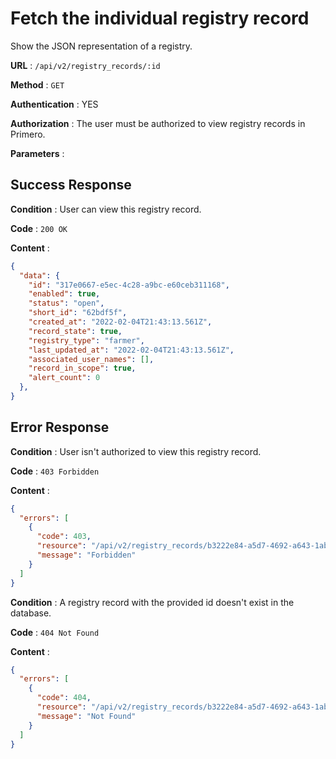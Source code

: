 # Fetch the individual registry record

Show the JSON representation of a registry. 

**URL** : `/api/v2/registry_records/:id`

**Method** : `GET`

**Authentication** : YES

**Authorization** : The user must be authorized to view registry records in Primero.

**Parameters** : 


## Success Response

**Condition** : User can view this registry record. 

**Code** : `200 OK`

**Content** :

```json
{
  "data": {
    "id": "317e0667-e5ec-4c28-a9bc-e60ceb311168",
    "enabled": true,
    "status": "open",
    "short_id": "62bdf5f",
    "created_at": "2022-02-04T21:43:13.561Z",
    "record_state": true,
    "registry_type": "farmer",
    "last_updated_at": "2022-02-04T21:43:13.561Z",
    "associated_user_names": [],
    "record_in_scope": true,
    "alert_count": 0
  },
}

```
## Error Response

**Condition** : User isn't authorized to view this registry record. 

**Code** : `403 Forbidden`

**Content** :

```json
{
  "errors": [
    {
      "code": 403,
      "resource": "/api/v2/registry_records/b3222e84-a5d7-4692-a643-1ab3d41f17d6",
      "message": "Forbidden"
    }
  ]
}

```
**Condition** : A registry record with the provided id doesn't exist in the database.

**Code** : `404 Not Found`

**Content** :

```json
{
  "errors": [
    {
      "code": 404,
      "resource": "/api/v2/registry_records/b3222e84-a5d7-4692-a643-1ab3d41f17d6",
      "message": "Not Found"
    }
  ]
}

```
